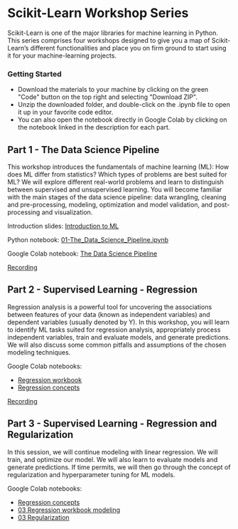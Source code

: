 # Scikit-Learn Workshop Series
Scikit-Learn is one of the major libraries for machine learning in Python. This series comprises four workshops designed to give you a map of Scikit-Learn’s different functionalities and place you on firm ground to start using it for your machine-learning projects. 

### Getting Started

-   Download the materials to your machine by clicking on the green "Code" button on the top right and selecting "Download ZIP".
-   Unzip the downloaded folder, and double-click on the .ipynb file to open it up in your favorite code editor.
-  You can also open the notebook directly in Google Colab by clicking on the notebook linked in the description for each part.

## Part 1 - The Data Science Pipeline
This workshop introduces the fundamentals of machine learning (ML): How does ML differ from statistics? Which types of problems are best suited for ML? We will explore different real-world problems and learn to distinguish between supervised and unsupervised learning. You will become familiar with the main stages of the data science pipeline: data wrangling, cleaning and pre-processing, modeling, optimization and model validation, and post-processing and visualization.

Introduction slides: [Introduction to ML](https://github.com/nuitrcs/scikit-learn-workshop/blob/main/01%20-%20Introduction%20to%20ML.pdf)

Python notebook: [01-The_Data_Science_Pipeline.ipynb](https://github.com/nuitrcs/scikit-learn-workshop/blob/main/01-The_Data_Science_Pipeline.ipynb)

Google Colab notebook: [The Data Science Pipeline](https://colab.research.google.com/github/nuitrcs/scikit-learn-workshop/blob/main/01-The_Data_Science_Pipeline.ipynb)

[Recording](https://northwestern.zoom.us/rec/share/jaCMnI7XaBJ1Pdl-42XRfcZUxOkAbwYmoHBFZwvicfdNom7kRxucvoPaWTinrXW5.uAg5IN0bBqV507Sw)

## Part 2 - Supervised Learning - Regression
Regression analysis is a powerful tool for uncovering the associations between features of your data (known as independent variables) and dependent variables (usually denoted by Y). In this workshop, you will learn to identify ML tasks suited for regression analysis, appropriately process independent variables, train and evaluate models, and generate predictions. We will also discuss some common pitfalls and assumptions of the chosen modeling techniques. 

Google Colab notebooks: 
 - [Regression workbook](https://colab.research.google.com/github/nuitrcs/scikit-learn-workshop/blob/main/02-Regression_workbook.ipynb)
 - [Regression concepts](https://colab.research.google.com/github/nuitrcs/scikit-learn-workshop/blob/main/02-Regression_concepts.ipynb)

[Recording](https://northwestern.zoom.us/rec/share/gD8moLzX6QbBKvFfU9RxH4TCIas4TbHhc6xQwQSScNYCJ0tED2vZd0vGNCn8alro.Qz6a5kOus8KYJy2j)

## Part 3 - Supervised Learning - Regression and Regularization
In this session, we will continue modeling with linear regression. We will train, and optimize our model. We will also learn to evaluate models and generate predictions. If time permits, we will then go through the concept of regularization and hyperparameter tuning for ML models.

Google Colab notebooks:
- [Regression concepts](https://colab.research.google.com/github/nuitrcs/scikit-learn-workshop/blob/main/02-Regression_concepts.ipynb)
- [03 Regression workbook modeling](https://colab.research.google.com/github/nuitrcs/scikit-learn-workshop/blob/main/03-Regression_workboook_modeling.ipynb)
- [03 Regularization](https://colab.research.google.com/github/nuitrcs/scikit-learn-workshop/blob/main/02-Regularization.ipynb)